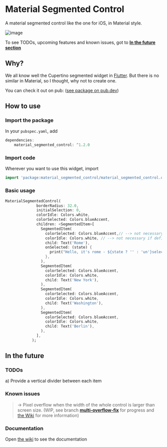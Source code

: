 # Material Segmented Control

A material segmented control like the one for iOS, in Material style.

![image](https://github.com/beagle-barks/material_segmented_control/blob/master/images/msc_110.jpg "Preview")

To see TODOs, upcoming features and known issues, got to **[In the future section](https://github.com/beagle-barks/material_segmented_control#in-the-future)**


## Why?

We all know well the Cupertino segmented widget in [Flutter](https://flutter.dev).
But there is no similar in Material, so I thought, why not to create one.

You can check it out on pub:
([see package on pub.dev](http://pub.dartlang.org/packages/material_segmented_control))


## How to use


### Import the package

In your `pubspec.yaml`, add

```dart
dependencies: 
    material_segmented_control: ^1.2.0
```


### Import code

Wherever you want to use this widget, import

```dart
import 'package:material_segmented_control/material_segmented_control.dart';
```


### Basic usage

```dart
MaterialSegmentedControl(
              borderRadius: 32.0,
              initialSelection: 0,
              colorIdle: Colors.white,
              colorSelected: Colors.blueAccent,
              children: <SegmentedItem>[
                SegmentedItem(
                  colorSelected: Colors.blueAccent,// --> not necessary if defined in parent widget!
                  colorIdle: Colors.white, // --> not necessary if defined in parent widget!
                  child: Text('Rome'),
                  onSelected: (state) {
                    print("Hello, it's rome - ${state ? '' : 'un'}selected");
                  },
                ),
                SegmentedItem(
                  colorSelected: Colors.blueAccent,
                  colorIdle: Colors.white,
                  child: Text('New York'),
                ),
                SegmentedItem(
                  colorSelected: Colors.blueAccent,
                  colorIdle: Colors.white,
                  child: Text('Washington'),
                ),
                SegmentedItem(
                  colorSelected: Colors.blueAccent,
                  colorIdle: Colors.white,
                  child: Text('Berlin'),
                ),
              ],
            );
```


## In the future

### TODOs

a) Provide a vertical divider between each item

### Known issues

> -> Pixel overflow when the width of the whole control is larger than screen size. (WIP, see branch **[multi-overflow-fix](https://github.com/beagle-barks/material_segmented_control/tree/multi-overflow-fix)** for progress and [the Wiki](https://github.com/beagle-barks/material_segmented_control/wiki/Help) for more information)


### Documentation

Open [the wiki](https://github.com/beagle-barks/material_segmented_control/wiki) to see the documentation
